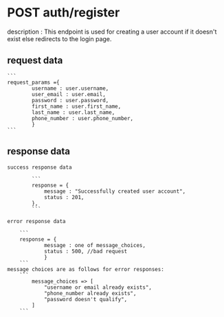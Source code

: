 # POST auth/register

description : This endpoint is used for creating a user account if it doesn't exist else redirects to the login page.


## request data

    ```
    request_params ={ 
            username : user.username,
            user_email : user.email,
            password : user.password,
            first_name : user.first_name,
            last_name : user.last_name,
            phone_number : user.phone_number,
            }
    ```

<!---success response data :  user created successfully -->
<!-- error response :user has been created successfully due to one of many reasons -->
## response data    
    
    success response data

            ```
            response = {
                message : "Successfully created user account",
                status : 201,
            },
            ```

    error response data
         
        ```    
        response = {
                message : one of message_choices,
                status : 500, //bad request
                }
        ```  
    message choices are as follows for error responses:
        ```      
            message_choices => [
                "username or email already exists",
                "phone_number already exists",
                "password doesn't qualify",
            ]
        ```